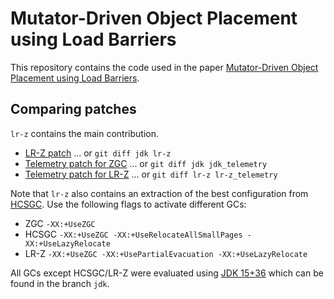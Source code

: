 # Mutator-Driven Object Placement using Load Barriers

This repository contains the code used in the paper [Mutator-Driven Object Placement using Load Barriers](https://doi.org/10.1145/3679007.3685060).

## Comparing patches

`lr-z` contains the main contribution.

* [LR-Z patch](https://github.com/JonasNorlinder/lrz-mplr24/compare/jdk...lr-z) ...
or `git diff jdk lr-z`
* [Telemetry patch for ZGC](https://github.com/JonasNorlinder/lrz-mplr24/compare/jdk...jdk_telemetry) ...
or `git diff jdk jdk_telemetry`
* [Telemetry patch for LR-Z](https://github.com/JonasNorlinder/lrz-mplr24/compare/lr-z...lr-z_telemetry) ...
or `git diff lr-z lr-z_telemetry`

Note that `lr-z` also contains an extraction of the best configuration from [HCSGC](https://doi.org/10.1145/3385412.3385977). Use the following flags to activate different GCs:
* ZGC `-XX:+UseZGC`
* HCSGC `-XX:+UseZGC -XX:+UseRelocateAllSmallPages -XX:+UseLazyRelocate`
* LR-Z `-XX:+UseZGC -XX:+UsePartialEvacuation -XX:+UseLazyRelocate`

All GCs except HCSGC/LR-Z were evaluated using [JDK 15+36](https://github.com/openjdk/jdk/releases/tag/jdk-15%2B36) which can be found in the branch `jdk`.